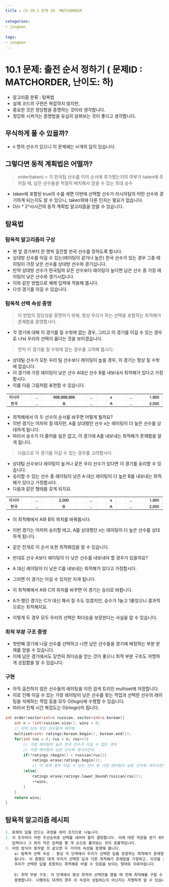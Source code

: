 ```yaml
---
title : Ch.10.1 문제 ID  MATCHORDER

categories:
- jongman

tags:
- jongman
---
```


# 10.1 문제: 출전 순서 정하기 ( 문제ID : MATCHORDER, 난이도: 하)
[algo]: <https://algospot.com/judge/submission/recent/>
- 알고리즘 분류 : 탐욕법
- 실제 코드의 구현은 복잡하지 않지만,
- 중요한 것은 정당함을 증명하는 것이라 생각합니다.
- 정당화 시켜가는 증명법을 유심히 살펴보는 것이 좋다고 생각합니다.


## 무식하게 풀 수 있을까?

- n 명의 선수가 있으니 이 문제에는 n!개의 답이 있습니다.

## 그렇다면 동적 계획법은 어떨까?

> order(taken) = 각 한국팀 선수를 이미 순서에 추가했는지의 여부가 taken에 주어질 때, 남은 선수들을
>                적절히 배치해서 얻을 수 있는 최대 승수

- taken에 포함된 true의 수를 세면 이번에 선택할 선수가 러시아팀의 어떤 선수와 경기하게 되는지도 알
  수 있으니, taken외에 다른 인자는 필요가 없습니다.
- O(n * 2^n)시간의 동적 계획법 알고리즘을 얻을 수 있습니다.

## 탐욕법

### 탐욕적 알고리즘의 구상

- 맨 앞 경기부터 한 명씩 출전할 한국 선수를 정하도록 합시다.
- 상대방 선수를 이길 수 있는(레이팅이 같거나 높은) 한국 선수가 있는 경우 그중 레이팅이 가장 낮은
  선수를 상대방 선수와 경기십니다.
- 만약 상대방 선수가 한국팀의 모든 선수보다 레이팅이 높다면 남은 선수 중 가장 레이팅이 낮은 선수와
  경기시킵니다.
- 이와 같은 방법으로 예제 입력에 적용해 봅시다.
- 다섯 경기를 이길 수 있습니다.

### 탐욕적 선택 속성 증명

> 이 방법의 정당성을 증명하기 위해, 항상 우리가 하는 선택을 포함하는 최적해가 존재함을 증명합시다.
- 각 경기에 대해 이 경기를 질 수밖에 없는 경우, 그리고 이 경기를 이길 수 있는 경우로 나눠 우리의
  선택이 옳다는 것을 보이겠습니다.

> 먼저 이 경기를 질 수밖에 없는 경우를 고려해 봅시다.
- 상대팀 선수가 모든 우리 팀 선수보다 레이팅이 높을 경우, 이 경기는 항상 질 수밖에 없습니다.
- 이 경기에 가장 레이팅이 낮은 선수 A대신 선수 B를 내보내서 최적해가 있다고 가정합시다.
- 이를 다음 그림처럼 표현할 수 있습니다.

![img1](/img/2019-12-11-Jongman-ch10-1-1.png)

- 최적해에서 이 두 선수의 순서를 바꾸면 어떻게 될까요?
- 이번 경기는 어차피 질 테지만, A를 상대했던 선수 x는 레이팅이 더 높은 선수를 상대하게 됩니다.
- 따라서 승수가 더 줄어들 일은 없고, 이 경기에 A를 내보내는 최적해가 존재함을 알게 됩니다.


> 다음으로 이 경기를 이길 수 있는 경우를 고려합시다.
- 상대팀 선수보다 레이팅이 높거나 같은 우리 선수가 있다면 이 경기를 승리할 수 있습니다.
- 승리할 수 있는 선수 중 레이팅이 낮은  A 대신 레이팅이 더 높은 B를 내보내는 최적해가 있다고
  가정합시다.
- 다음과 같은 형태를 갖게 되지요.

![img2](/img/2019-12-11-Jongman-ch10-1-2.png)

- 이 최적해에서 A와 B의 위치를 바꿔봅시다.
- 이번 경기는 어차피 승리할 테고, A를 상대했던 x는 레이팅이 더 높은 선수를 상대하게 됩니다.
- 같은 전개로 이 순서 또한 최적해임을 알 수 있습니다.
- 반대로 선수  A보다 레이팅이 더 낮은 선수를 내보내야 할 경우가 있을까요?
- A 대신 레이팅이 더 낮은 C를 내보내는 최적해가 있다고 가정합시다.
- 그러면 이 경기는 이길 수 있지만 지게 됩니다.
- 이 최적해에서  A와 C의 위치를 바꾸면 이 경기는 승리로 바뀝니다.
- A가 했던 경기는 C가 대신 해서 질 수도 있겠지만, 승수가 1늘고 1줄었으니 결과적으로는 최적해지요.

- 이렇게 두 경우 모두 우리의 선택은 최다승을 보장한다는 사실을 알 수 있습니다.

### 최적 부분 구조 증명

- 첫번째 경기에 나갈 선수를 선택하고 나면 남은 선수들을 경기에 배정하는 부분 문제를 얻을 수
  있습니다.
- 이때 남은 경기에서도 당연히 최다승을 얻는 것이 좋으니 최적 부분 구조도 자명하게 성립함을 알 수
  있습니다.

### 구현

- 아직 출전하지 않은 선수들의 레이팅을 이진 검색 트리인 multiset<int>에 저장합니다.
- 이로 인해 이길 수 있는 가장 레이팅이 낮은 선수를 찾는 작업과 선택한 선수의 레이팅을 삭제하는 작업
  등을 모두 O(logn)에 수행할 수 있습니다.
- 따라서 전체 시간 복잡도는 O(nlogn)이 됩니다.

```cpp
int order(vector<int>& russian, vector<int>& korean){
    int n = (int)russian.size(), wins = 0;
    // 아직 남아 있는 선수들의 레이팅
    multiset<int> ratings(korean.begin(), korean.end());
    for(int rus = 0; rus < n; rus++){
        // 가장 레이팅이 높은 한국 선수가 이길 수 없는 경우
        // 가장 레이팅이 낮은 선수와 경기시킨다.
        if(*ratings.rbegin() < russian[rus]){
            ratings.erase(ratings.begin());
            // 이 외의 경우 이길 수 있는 선수 중 가장 레이팅이 낮은 선수와 겨이시킨다.
        }else{
            ratings.erase(ratings.lower_bound(russian[rus]));
            ++wins;
        }
    }
    return wins;
}
```



## 탐욕적 알고리즘 레시피

```cpp
1. 문제의 답을 만드는 과정을 여러 조각으로 나눕니다.
2. 각 조각마다 어떤 우선순위로 선택을 내려야 할지 결정합니다. 이에 대한 직관을 얻기 위해서는 예제
   입력이나 그 외의 작은 입력을 몇 개 손으로 풀어보는 것이 효율적입니다.
3. 어떤 방식이 동작할 것 같으면 두 가지의 속성을 증명해 봅니다.
    a) 탐욕적 선택 속성 : 항상 각 단계에서 우리가 선택한 답을 포함하는 최적해가 존재함을 보이면
    됩니다. 이 증명은 대개 우리가 선택한 답과 다른 최적해가 존재함을 가정하고, 이것을 조작해서
    우리가 선택한 답을 포함하는 최적해로 바꿀 수 있음을 보이는 형태로 이루어집니다.

    b) 최적 부분 구조: 각 단계에서 항상 최적의 선택만을 했을 때 전체 최적해를 구할 수 있는 지 여부를
    증명합니다. 다행히도 대개의 경우 이 속성이 성립하는지 아닌지는 자명하게 알 수 있습니다.
```
